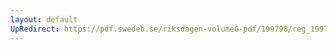 ```yaml
---
layout: default
UpRedirect: https://pdf.swedeb.se/riksdagen-volumeG-pdf/199798/reg_199798/reg_199798_0343.pdf
---
```

